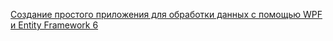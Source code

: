 



[Создание простого приложения для обработки данных с помощью WPF и Entity Framework 6](https://docs.microsoft.com/ru-ru/visualstudio/data-tools/create-a-simple-data-application-with-wpf-and-entity-framework-6?view=vs-2019)
